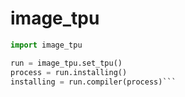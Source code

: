 image_tpu
=========

```python 
import image_tpu 

run = image_tpu.set_tpu()
process = run.installing()
installing = run.compiler(process)```